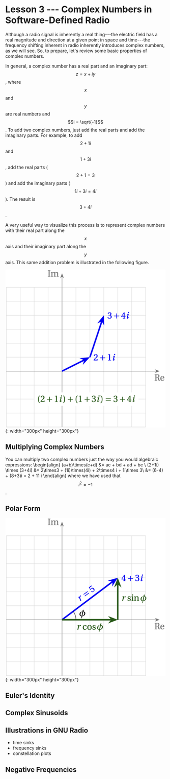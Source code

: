# Lesson 3 --- Complex Numbers in Software-Defined Radio

Although a radio signal is inherently a real thing---the electric field has a real magnitude and direction at a given point in space and time---the frequency shifting inherent in radio inherently introduces complex numbers, as we will see. So, to prepare, let's review some basic properties of complex numbers.

In general, a complex number has a real part and an imaginary part: $$z = x + iy$$, where $$x$$ and $$y$$ are real numbers and $$i = \sqrt{-1}$$. To add two complex numbers, just add the real parts and add the imaginary parts. For example, to add $$2+1i$$ and $$1 + 3i$$, add the real parts ($$2+1=3$$) and add the imaginary parts ($$1i + 3i = 4i$$). The result is $$3 + 4i$$.

A very useful way to visualize this process is to represent complex numbers with their real part along the $$x$$ axis and their imaginary part along the $$y$$ axis. This same addition problem is illustrated in the following figure.

![Addition of complex numbers](figs/complex-addition.png){: width="300px" height="300px"}

## Multiplying Complex Numbers

You can multiply two complex numbers just the way you would algebraic expressions:
\begin{align}
  (a+b)\times(c+d) &= ac + bd + ad + bc \\
  (2+1i) \times (3+4i) &= 2\times3 + (1i)\times(4i) + 2\times4 i + 1i\times 3\\
  &= (6-4) + (8+3)i = 2 + 11 i
\end{align}
where we have used that $$i^2=-1$$.

## Polar Form

![Addition of complex numbers](figs/complex-polar.png){: width="300px" height="300px"}



## Euler's Identity

## Complex Sinusoids

## Illustrations in GNU Radio

- time sinks
- frequency sinks
- constellation plots

## Negative Frequencies
